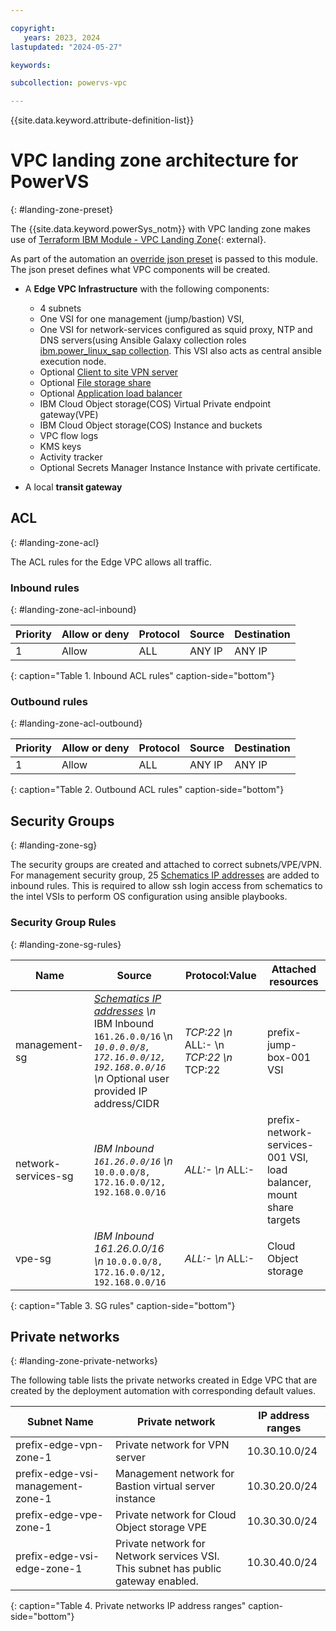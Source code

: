 ```yaml
---

copyright:
   years: 2023, 2024
lastupdated: "2024-05-27"

keywords:

subcollection: powervs-vpc

---
```


{{site.data.keyword.attribute-definition-list}}

# VPC landing zone architecture for PowerVS

{: #landing-zone-preset}

The {{site.data.keyword.powerSys_notm}} with VPC landing zone makes use of [Terraform IBM Module - VPC Landing Zone](https://github.com/terraform-ibm-modules/terraform-ibm-landing-zone){: external}.

As part of the automation an [override json preset](https://github.com/terraform-ibm-modules/terraform-ibm-powervs-infrastructure/blob/main/modules/powervs-vpc-landing-zone/presets/slz-preset.json.tftpl) is passed to this module. The json preset defines what VPC components will be created.

- A **Edge VPC Infrastructure** with the following components:
  - 4 subnets
  - One VSI for one management (jump/bastion) VSI,
  - One VSI for network-services configured as squid proxy, NTP and DNS servers(using Ansible Galaxy collection roles [ibm.power_linux_sap collection](https://galaxy.ansible.com/ui/repo/published/ibm/power_linux_sap/). This VSI also acts as central ansible execution node.
  - Optional [Client to site VPN server](https://cloud.ibm.com/docs/vpc?topic=vpc-vpn-client-to-site-overview)
  - Optional [File storage share](https://cloud.ibm.com/docs/vpc?topic=vpc-file-storage-create&interface=ui)
  - Optional [Application load balancer](https://cloud.ibm.com/docs/vpc?topic=vpc-load-balancers&interface=ui)
  - IBM Cloud Object storage(COS) Virtual Private endpoint gateway(VPE)
  - IBM Cloud Object storage(COS) Instance and buckets
  - VPC flow logs
  - KMS keys
  - Activity tracker
  - Optional Secrets Manager Instance Instance with private certificate.

- A local **transit gateway**

## ACL

{: #landing-zone-acl}

The ACL rules for the Edge VPC allows all traffic.

### Inbound rules

{: #landing-zone-acl-inbound}

| Priority | Allow or deny | Protocol | Source | Destination |
|----------|------------|----------|--------|-------------|
| 1 | Allow | ALL | ANY IP | ANY IP  |

{: caption="Table 1. Inbound ACL rules" caption-side="bottom"}

### Outbound rules

{: #landing-zone-acl-outbound}

| Priority | Allow or deny | Protocol | Source | Destination |
|----------|------------|----------|--------|-------------|
| 1 | Allow | ALL | ANY IP | ANY IP  |

{: caption="Table 2. Outbound ACL rules" caption-side="bottom"}

## Security Groups

{: #landing-zone-sg}

The security groups are created and attached to correct subnets/VPE/VPN. For management security group, 25 [Schematics IP addresses](/docs/schematics?topic=schematics-allowed-ipaddresses&interface=ui#ipaddresses) are added to inbound rules. This is required to allow ssh login access from schematics to the intel VSIs to perform OS configuration using ansible playbooks.

### Security Group Rules

{: #landing-zone-sg-rules}

| Name | Source |  Protocol:Value | Attached resources|
|----------|------------|----------|--------|
| management-sg | *[Schematics IP addresses](/docs/schematics?topic=schematics-allowed-ipaddresses&interface=ui#ipaddresses) \n* IBM Inbound `161.26.0.0/16` \n *`10.0.0.0/8, 172.16.0.0/12, 192.168.0.0/16` \n* Optional user provided IP address/CIDR   | *TCP:22 \n* ALL:- \n *TCP:22 \n* TCP:22   | prefix-jump-box-001 VSI  |
| network-services-sg | *IBM Inbound `161.26.0.0/16` \n* `10.0.0.0/8, 172.16.0.0/12, 192.168.0.0/16`  | *ALL:- \n* ALL:-   | prefix-network-services-001 VSI, load balancer, mount share targets  |
| vpe-sg | *IBM Inbound 161.26.0.0/16 \n* `10.0.0.0/8, 172.16.0.0/12, 192.168.0.0/16`   | *ALL:- \n* ALL:-   | Cloud Object storage  |

{: caption="Table 3. SG rules" caption-side="bottom"}

## Private networks

{: #landing-zone-private-networks}

The following table lists the private networks created in Edge VPC that are created by the deployment automation with corresponding default values.

| Subnet Name | Private network | IP address ranges |
| ---| --- | --- |
| prefix-edge-vpn-zone-1 | Private network for VPN server | 10.30.10.0/24 |
| prefix-edge-vsi-management-zone-1| Management network for Bastion virtual server instance | 10.30.20.0/24 |
| prefix-edge-vpe-zone-1| Private network for Cloud Object storage VPE | 10.30.30.0/24 |
| prefix-edge-vsi-edge-zone-1| Private network for Network services VSI. This subnet has public gateway enabled. | 10.30.40.0/24 |

{: caption="Table 4. Private networks IP address ranges" caption-side="bottom"}
